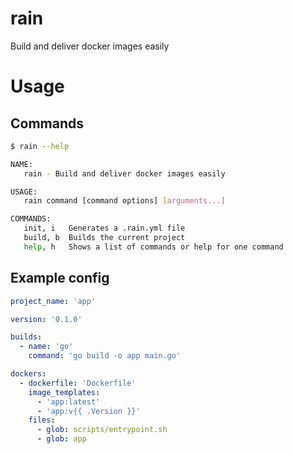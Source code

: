 # rain

Build and deliver docker images easily

# Usage

## Commands

```sh
$ rain --help

NAME:
   rain - Build and deliver docker images easily

USAGE:
   rain command [command options] [arguments...]

COMMANDS:
   init, i   Generates a .rain.yml file
   build, b  Builds the current project
   help, h   Shows a list of commands or help for one command
```

## Example config

```yml
project_name: 'app'

version: '0.1.0'

builds:
  - name: 'go'
    command: 'go build -o app main.go'

dockers:
  - dockerfile: 'Dockerfile'
    image_templates:
      - 'app:latest'
      - 'app:v{{ .Version }}'
    files:
      - glob: scripts/entrypoint.sh
      - glob: app
```